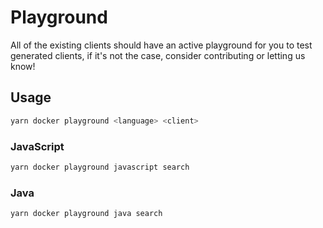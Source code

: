# Playground

All of the existing clients should have an active playground for you to test generated clients, if it's not the case, consider contributing or letting us know!

## Usage

```bash
yarn docker playground <language> <client>
```

### JavaScript

```bash
yarn docker playground javascript search
```

### Java

```bash
yarn docker playground java search
```
